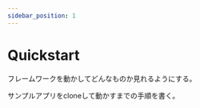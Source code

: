 ```yaml
---
sidebar_position: 1
---
```


# Quickstart

フレームワークを動かしてどんなものか見れるようにする。

サンプルアプリをcloneして動かすまでの手順を書く。
